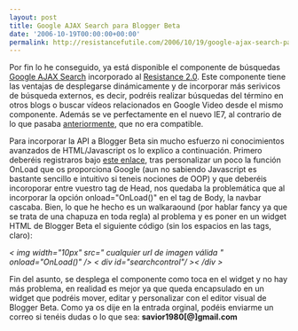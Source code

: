 ```yaml
---
layout: post
title: Google AJAX Search para Blogger Beta
date: '2006-10-19T00:00:00+00:00'
permalink: http://resistancefutile.com/2006/10/19/google-ajax-search-para-blogger-beta/
---
```

<a href="http://resistancefutile.blogspot.com/2006/06/nueva-interfaz-de-bsquedas-de-google.html"><img style="float:right; margin:0 0 10px 10px;cursor:pointer; cursor:hand;" src="http://photos1.blogger.com/blogger2/4553/2422/320/googlesearch.png" border="0" alt="" /></a>Por fin lo he conseguido, ya está disponible el componente de búsquedas <a href="http://code.google.com/apis/ajaxsearch/documentation/">Google AJAX Search</a> incorporado al <a href="http://resistancefutile.blogspot.com/2006/09/resistance-20.html">Resistance 2.0</a>. Este componente tiene las ventajas de desplegarse dinámicamente y de incorporar más serivicos de búsqueda externos, es decir, podréis realizar búsquedas del término en otros blogs o buscar vídeos relacionados en Google Video desde el mismo componente. Además se ve perfectamente en el nuevo IE7, al contrario de lo que pasaba <a href="http://resistancefutile.blogspot.com/2006/06/nueva-interfaz-de-bsquedas-de-google.html">anteriormente</a>, que no era compatible.

Para incorporar la API a Blogger Beta sin mucho esfuerzo ni conocimientos avanzados de HTML/Javascript os lo explico a continuación. Primero deberéis registraros bajo <a href="http://code.google.com/apis/ajaxsearch/signup.html">este enlace</a>, tras personalizar un poco la función OnLoad que os proporciona Google (aun no sabiendo Javascript es bastante sencillo e intuitivo si teneis nociones de OOP) y que deberéis incoroporar entre vuestro tag de Head, nos quedaba la problemática que al incorporar la opción onload="OnLoad()" en el tag de Body, la navbar cascaba. Bien, lo que he hecho es un walkaraound (por hablar fancy ya que se trata de una chapuza en toda regla) al problema y es poner en un widget HTML de Blogger Beta el siguiente código (sin los espacios en las tags, claro):

<span style="font-style:italic;">< img width="10px" src=" cualquier url de imagen válida " onload="OnLoad()" />
< div id="searchcontrol"/ >< /div >  </span>

Fin del asunto, se desplega el componente como toca en el widget y no hay más problema, en realidad es mejor ya que queda encapsulado en un widget que podréis mover, editar y personalizar con el editor visual de Blogger Beta. Como ya os dije en  la entrada orginal, podéis enviarme un correo si tenéis dudas o lo que sea: <span style="font-weight:bold;">savior1980[@]gmail.com
</span>
